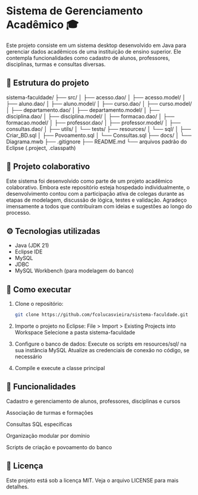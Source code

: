 # Sistema de Gerenciamento Acadêmico 🎓

Este projeto consiste em um sistema desktop desenvolvido em Java para gerenciar dados acadêmicos de uma instituição de ensino superior. Ele contempla funcionalidades como cadastro de alunos, professores, disciplinas, turmas e consultas diversas.

## 📁 Estrutura do projeto

sistema-faculdade/ ├── src/ │ ├── acesso.dao/ │ ├── acesso.model/ │ ├── aluno.dao/ │ ├── aluno.model/ │ ├── curso.dao/ │ ├── curso.model/ │ ├── departamento.dao/ │ ├── departamento.model/ │ ├── disciplina.dao/ │ ├── disciplina.model/ │ ├── formacao.dao/ │ ├── formacao.model/ │ ├── professor.dao/ │ ├── professor.model/ │ ├── consultas.dao/ │ ├── utils/ │ └── tests/ ├── resources/ │ └── sql/ │ ├── Criar_BD.sql │ ├── Povoamento.sql │ └── Consultas.sql ├── docs/ │ └── Diagrama.mwb ├── .gitignore ├── README.md └── arquivos padrão do Eclipse (.project, .classpath)


## 🤝 Projeto colaborativo

Este sistema foi desenvolvido como parte de um projeto acadêmico colaborativo. Embora este repositório esteja hospedado individualmente, o desenvolvimento contou com a participação ativa de colegas durante as etapas de modelagem, discussão de lógica, testes e validação. Agradeço imensamente a todos que contribuíram com ideias e sugestões ao longo do processo.

## ⚙️ Tecnologias utilizadas

- Java (JDK 21)
- Eclipse IDE
- MySQL
- JDBC
- MySQL Workbench (para modelagem do banco)

## 🚀 Como executar

1. Clone o repositório:
   ```bash
   git clone https://github.com/fcolucasvieira/sistema-faculdade.git
2. Importe o projeto no Eclipse:
    File > Import > Existing Projects into Workspace
    Selecione a pasta sistema-faculdade

3. Configure o banco de dados:
    Execute os scripts em resources/sql/ na sua instância MySQL
    Atualize as credenciais de conexão no código, se necessário

4. Compile e execute a classe principal

## 📌 Funcionalidades
Cadastro e gerenciamento de alunos, professores, disciplinas e cursos

Associação de turmas e formações

Consultas SQL específicas

Organização modular por domínio

Scripts de criação e povoamento do banco

## 📝 Licença
Este projeto está sob a licença MIT. Veja o arquivo LICENSE para mais detalhes.   
